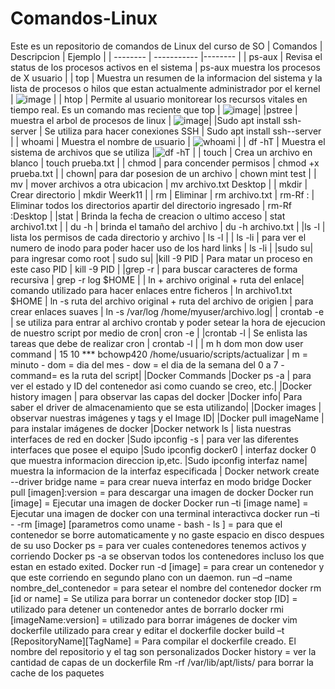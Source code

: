 # Comandos-Linux
Este es un repositorio de comandos de Linux del curso de SO
| Comandos | Descripcion | Ejemplo |
| -------- | ----------- |-------- |
| ps-aux   | Revisa el status de los procesos activos en el sistema | ps-aux muestra los procesos de X usuario |
| top      | Muestra un resumen de la informacion del sistema y la lista de procesos o hilos que estan actualmente administrador por el kernel | ![image](https://user-images.githubusercontent.com/98858890/154727171-81997a45-be4d-4d7b-bc64-de56425727a2.png) | 
| htop     | Permite al usuario monitorear los recursos vitales en tiempo real. Es un comando mas reciente que top | ![image](https://user-images.githubusercontent.com/98858890/154727409-f5fc2258-2a13-4b00-96f3-eaac41eb954e.png)|
|pstree | muestra el arbol de procesos de linux | ![image](https://user-images.githubusercontent.com/98858890/154728220-6f0269c5-080a-4e93-a5ce-36d660279607.png)|
|Sudo apt install ssh-server | Se utiliza para hacer conexiones SSH | Sudo apt install ssh--server |
| whoami | Muestra el nombre de usuario | ![whoami](https://user-images.githubusercontent.com/98858890/164571811-dee91ae1-7f8f-4870-8f5a-2d4fa972d3bd.PNG) |
| df -hT | Muestra el sistema de archivos que se utiliza |![df -hT](https://user-images.githubusercontent.com/98858890/164572433-2f41f439-7d0e-4e49-a09a-eb5cb864788e.png) |
| touch | Crea un archivo en blanco | touch prueba.txt |
| chmod  | para concender permisos | chmod +x prueba.txt |
| chown| para dar posesion de un archivo | chown mint test |
| mv | mover archivos a otra ubicacion | mv archivo.txt Desktop |
| mkdir | Crear directorio | mkdir Weerk11 |
| rm | Eliminar | rm archivo.txt
| rm-Rf : | Eliminar todos los directorios apartir del directorio ingresado | rm-Rf :Desktop  |
|stat | Brinda la fecha de creacion o ultimo acceso | stat archivo1.txt |
| du -h | brinda el tamaño del archivo | du -h archivo.txt |
|ls -l | lista los permisos de cada directorio y archivo | ls -l |
| ls -li | para ver el numero de inodo para poder hacer uso de los hard links | ls -li |
|sudo su| para ingresar como root | sudo su|
|kill -9 PID  | Para matar un proceso en este caso PID | kill -9 PID |
|grep -r | para buscar caracteres de forma recursiva | grep -r log $HOME |
| ln + archivo original + ruta del enlace| comando utilizado para hacer enlaces entre ficheros | ln archivo1.txt $HOME
| ln -s ruta del archivo original + ruta del archivo de origien | para crear enlaces suaves | ln -s /var/log /home/myuser/archivo.log|
| crontab -e  | se utiliza para entrar al archivo crontab y poder setear la hora de ejecucion de nuestro script por medio de cron| cron -e |
|crontab -l | Se enlista las tareas que debe de realizar cron | crontab -l |
| m h dom mon dow user command | 15 10 *** bchowp420 /home/usuario/scripts/actualizar | m = minuto - dom = dia del mes - dow = el dia de la semana del 0 a 7 - command= es la ruta del script|
|Docker Commands
|Docker ps -a | para ver el estado y ID del contenedor asi como cuando se creo, etc.| 
|Docker history imagen | para observar las capas del docker
|Docker info| Para saber el driver de almacenamiento que se esta utilizando| 
|Docker images | observar nuestras imágenes y tags y el Image ID| 
|Docker pull imageName | para instalar imágenes de docker
|Docker network ls | lista nuestras interfaces de red en docker
|Sudo ipconfig -s | para ver las diferentes interfaces que posee el equipo
|Sudo ipconfig docker0 | interfaz docker 0 que muestra informacion direccion ip,etc.
|Sudo ipconfig interfaz name| muestra la informacion de la interfaz especificada | 
Docker network create --driver bridge name = para crear nueva interfaz en modo bridge
Docker pull [imagen]:version = para descargar una imagen de docker
Docker run [image]  = Ejecutar una imagen de docker
Docker run –ti [image name]  = Ejecutar una imagen de docker con una terminal interactivca
docker run –ti - -rm [image] [parametros como uname - bash - ls ] = para que el contenedor se borre automaticamente y no gaste espacio en disco despues de su uso
Docker ps = para ver cuales contenedores tenemos activos y corriendo
Docker ps -a se observan todos los contenedores incluso los que estan en estado exited.
Docker run -d [image] = para crear un contenedor y que este corriendo en segundo plano con un daemon.
run –d –name nombre_del_contenedor = para setear el nombre del contenedor
docker rm [id or name] = Se utiliza para borrar un contenedor 
docker stop [ID] = utilizado para detener un contenedor antes de borrarlo
docker rmi [imageName:version]  = utilizado para borrar imágenes de docker
vim dockerfile utilizado para crear y editar el dockerfile
docker build –t [RepositoryName][TagName] = Para compilar el dockerfile creado. El nombre del repositorio y el tag son personalizados
Docker history = ver la cantidad de capas de un dockerfile
Rm -rf /var/lib/apt/lists/ para borrar la cache de los paquetes 


